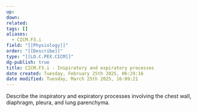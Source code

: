 ```yaml
---
up: 
down: 
related: 
tags: []
aliases:
  - CICM.F3.i
field: "[[Physiology]]"
order: "[[Describe]]"
type: "[[LO.C.PEX.CICM]]"
dg-publish: true
title: CICM.F3.i - Inspiratory and expiratory processes
date created: Tuesday, February 25th 2025, 06:29:16
date modified: Tuesday, March 25th 2025, 16:09:21
---
```


Describe the inspiratory and expiratory processes involving the chest wall, diaphragm, pleura, and lung parenchyma.
